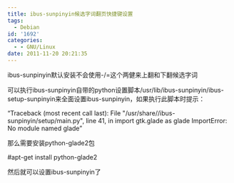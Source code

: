 ```yaml
---
title: ibus-sunpinyin候选字词翻页快捷键设置
tags:
  - Debian
id: '1692'
categories:
  - - GNU/Linux
date: 2011-11-20 20:21:35
---
```


ibus-sunpinyin默认安装不会使用-/=这个两健来上翻和下翻候选字词
<!-- more -->
可以执行ibus-sunpinyin自带的python设置脚本/usr/lib/ibus-sunpinyin/ibus-setup-sunpinyin来全面设置ibus-sunpinyin，如果执行此脚本时提示：

“Traceback (most recent call last):
 File "/usr/share//ibus-sunpinyin/setup/main.py", line 41, in 
 import gtk.glade as glade
ImportError: No module named glade”

那么需要安装python-glade2包

#apt-get install python-glade2

然后就可以设置ibus-sunpinyin了